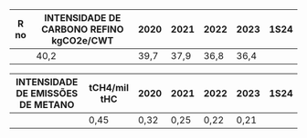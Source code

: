 |R no|INTENSIDADE DE CARBONO REFINO kgCO2e/CWT|2020|2021|2022|2023|1S24|
|---|---|---|---|---|---|---|
| |40,2|39,7|37,9|36,8|36,4| |

|INTENSIDADE DE EMISSÕES DE METANO|tCH4/mil tHC|2020|2021|2022|2023|1S24|
|---|---|---|---|---|---|---|
| |0,45|0,32|0,25|0,22|0,21| |